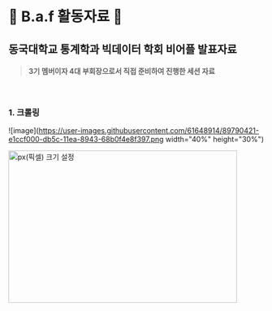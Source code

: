 # :cherry_blossom: B.a.f 활동자료 :cherry_blossom:

## 동국대학교 통계학과 빅데이터 학회 비어플 발표자료        
> #### 3기 멤버이자 4대 부회장으로서 직접 준비하여 진행한 세션 자료

<br>

### 1. 크롤링

![image](https://user-images.githubusercontent.com/61648914/89790421-e1ccf000-db5c-11ea-8943-68b0f4e8f397.png width="40%" height="30%")

<img src="https://user-images.githubusercontent.com/61648914/89790421-e1ccf000-db5c-11ea-8943-68b0f4e8f397.png" width="450px" height="300px" title="px(픽셀) 크기 설정">

